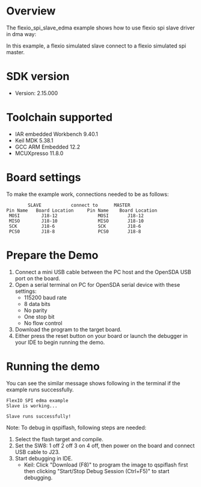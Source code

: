 Overview
========
The flexio_spi_slave_edma example shows how to use flexio spi slave  driver in dma way:

In this example, a flexio simulated slave connect to a flexio simulated spi master.

SDK version
===========
- Version: 2.15.000

Toolchain supported
===================
- IAR embedded Workbench  9.40.1
- Keil MDK  5.38.1
- GCC ARM Embedded  12.2
- MCUXpresso  11.8.0

Board settings
==============

To make the example work, connections needed to be as follows:
~~~~~~~~~~~~~~~~~~~~~~~~~~~~~~~~~~~~~~~~~~~~~~~~~~~~~~
        SLAVE           connect to      MASTER
Pin Name   Board Location     Pin Name    Board Location
 MOSI        J18-12               MOSI       J18-12
 MISO        J18-10               MISO       J18-10
 SCK         J18-6                SCK        J18-6
 PCS0        J18-8                PCS0       J18-8
~~~~~~~~~~~~~~~~~~~~~~~~~~~~~~~~~~~~~~~~~~~~~~~~~~~~~~

Prepare the Demo
================
1. Connect a mini USB cable between the PC host and the OpenSDA USB port on the board.
2. Open a serial terminal on PC for OpenSDA serial device with these settings:
    - 115200 baud rate
    - 8 data bits
    - No parity
    - One stop bit
    - No flow control
3. Download the program to the target board.
4. Either press the reset button on your board or launch the debugger in your IDE to begin running
   the demo.

Running the demo
================
You can see the similar message shows following in the terminal if the example runs successfully.

~~~~~~~~~~~~~~~~~~~~~~~~~~~~
FlexIO SPI edma example
Slave is working...

Slave runs successfully!
~~~~~~~~~~~~~~~~~~~~~~~~~~~~


Note:
To debug in qspiflash, following steps are needed:
1. Select the flash target and compile.
2. Set the SW8: 1 off 2 off 3 on 4 off, then power on the board and connect USB cable to J23.
3. Start debugging in IDE.
   - Keil: Click "Download (F8)" to program the image to qspiflash first then clicking "Start/Stop Debug Session (Ctrl+F5)" to start debugging.
